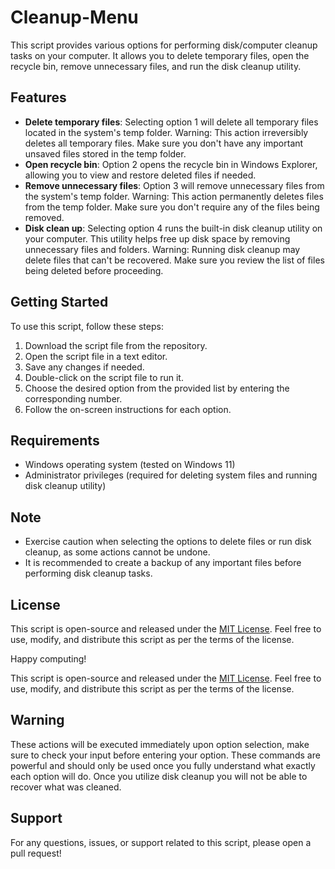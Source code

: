 # Cleanup-Menu

This script provides various options for performing disk/computer cleanup tasks on your computer. It allows you to delete temporary files, open the recycle bin, remove unnecessary files, and run the disk cleanup utility.

## Features

- **Delete temporary files**: Selecting option 1 will delete all temporary files located in the system's temp folder. Warning: This action irreversibly deletes all temporary files. Make sure you don't have any important unsaved files stored in the temp folder.
- **Open recycle bin**: Option 2 opens the recycle bin in Windows Explorer, allowing you to view and restore deleted files if needed.
- **Remove unnecessary files**: Option 3 will remove unnecessary files from the system's temp folder. Warning: This action permanently deletes files from the temp folder. Make sure you don't require any of the files being removed.
- **Disk clean up**: Selecting option 4 runs the built-in disk cleanup utility on your computer. This utility helps free up disk space by removing unnecessary files and folders. Warning: Running disk cleanup may delete files that can't be recovered. Make sure you review the list of files being deleted before proceeding.

## Getting Started

To use this script, follow these steps:

1. Download the script file from the repository.
2. Open the script file in a text editor.
3. Save any changes if needed.
4. Double-click on the script file to run it.
5. Choose the desired option from the provided list by entering the corresponding number.
6. Follow the on-screen instructions for each option.

## Requirements

- Windows operating system (tested on Windows 11)
- Administrator privileges (required for deleting system files and running disk cleanup utility)

## Note

- Exercise caution when selecting the options to delete files or run disk cleanup, as some actions cannot be undone.
- It is recommended to create a backup of any important files before performing disk cleanup tasks.

  
## License

This script is open-source and released under the [MIT License](https://opensource.org/licenses/MIT). Feel free to use, modify, and distribute this script as per the terms of the license.


Happy computing!

This script is open-source and released under the [MIT License](https://opensource.org/licenses/MIT). Feel free to use, modify, and distribute this script as per the terms of the license.

## Warning

These actions will be executed immediately upon option selection, make sure to check your input before entering your option. These commands are powerful and should only be used once you fully understand
what exactly each option will do. Once you utilize disk cleanup you will not be able to recover what was cleaned.


## Support

For any questions, issues, or support related to this script, please open a pull request!
